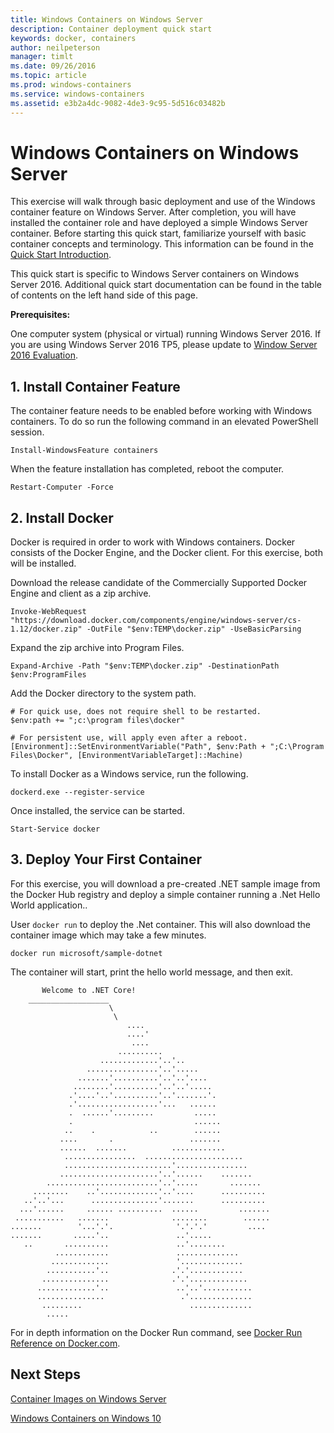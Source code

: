 ```yaml
---
title: Windows Containers on Windows Server
description: Container deployment quick start
keywords: docker, containers
author: neilpeterson
manager: timlt
ms.date: 09/26/2016
ms.topic: article
ms.prod: windows-containers
ms.service: windows-containers
ms.assetid: e3b2a4dc-9082-4de3-9c95-5d516c03482b
---
```


# Windows Containers on Windows Server

This exercise will walk through basic deployment and use of the Windows container feature on Windows Server. After completion, you will have installed the container role and have deployed a simple Windows Server container. Before starting this quick start, familiarize yourself with basic container concepts and terminology. This information can be found in the [Quick Start Introduction](./quick_start.md).

This quick start is specific to Windows Server containers on Windows Server 2016. Additional quick start documentation can be found in the table of contents on the left hand side of this page.

**Prerequisites:**

One computer system (physical or virtual) running Windows Server 2016. If you are using Windows Server 2016 TP5, please update to [Window Server 2016 Evaluation](https://www.microsoft.com/en-us/evalcenter/evaluate-windows-server-2016 ). 

## 1. Install Container Feature

The container feature needs to be enabled before working with Windows containers. To do so run the following command in an elevated PowerShell session.

```none
Install-WindowsFeature containers
```

When the feature installation has completed, reboot the computer.

```none
Restart-Computer -Force
```

## 2. Install Docker

Docker is required in order to work with Windows containers. Docker consists of the Docker Engine, and the Docker client. For this exercise, both will be installed.

Download the release candidate of the Commercially Supported Docker Engine and client as a zip archive.

```none
Invoke-WebRequest "https://download.docker.com/components/engine/windows-server/cs-1.12/docker.zip" -OutFile "$env:TEMP\docker.zip" -UseBasicParsing
```

Expand the zip archive into Program Files.

```none
Expand-Archive -Path "$env:TEMP\docker.zip" -DestinationPath $env:ProgramFiles
```

Add the Docker directory to the system path.

```none
# For quick use, does not require shell to be restarted.
$env:path += ";c:\program files\docker"

# For persistent use, will apply even after a reboot. 
[Environment]::SetEnvironmentVariable("Path", $env:Path + ";C:\Program Files\Docker", [EnvironmentVariableTarget]::Machine)
```

To install Docker as a Windows service, run the following.

```none
dockerd.exe --register-service
```

Once installed, the service can be started.

```none
Start-Service docker
```

## 3. Deploy Your First Container

For this exercise, you will download a pre-created .NET sample image from the Docker Hub registry and deploy a simple container running a .Net Hello World application..  

User `docker run` to deploy the .Net container. This will also download the container image which may take a few minutes.

```none
docker run microsoft/sample-dotnet
```

The container will start, print the hello world message, and then exit.

```none
       Welcome to .NET Core!
    __________________
                      \
                       \
                          ....
                          ....'
                           ....
                        ..........
                    .............'..'..
                 ................'..'.....
               .......'..........'..'..'....
              ........'..........'..'..'.....
             .'....'..'..........'..'.......'.
             .'..................'...   ......
             .  ......'.........         .....
             .                           ......
            ..    .            ..        ......
           ....       .                 .......
           ......  .......          ............
            ................  ......................
            ........................'................
           ......................'..'......    .......
        .........................'..'.....       .......
     ........    ..'.............'..'....      ..........
   ..'..'...      ...............'.......      ..........
  ...'......     ...... ..........  ......         .......
 ...........   .......              ........        ......
.......        '...'.'.              '.'.'.'         ....
.......       .....'..               ..'.....
   ..       ..........               ..'........
          ............               ..............
         .............               '..............
        ...........'..              .'.'............
       ...............              .'.'.............
      .............'..               ..'..'...........
      ...............                 .'..............
       .........                        ..............
        .....
```

For in depth information on the Docker Run command, see [Docker Run Reference on Docker.com]( https://docs.docker.com/engine/reference/run/).

## Next Steps

[Container Images on Windows Server](./quick_start_images.md)

[Windows Containers on Windows 10](./quick_start_windows_10.md)
